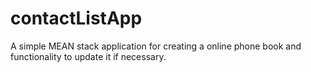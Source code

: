 # contactListApp
A simple MEAN stack application for creating a online phone book and functionality to update it if necessary.

